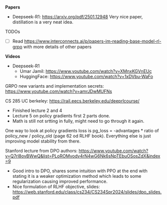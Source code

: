 **Papers**
- Deepseek-R1: https://arxiv.org/pdf/2501.12948
Very nice paper, distillation is a very neat idea.

TODOs
- [ ] Read https://www.interconnects.ai/p/papers-im-reading-base-model-rl-grpo with more details of other papers

**Videos**

* Deepseek-R1
    * Umar Jamil: https://www.youtube.com/watch?v=XMnxKGVnEUc
    * HuggingFace: https://www.youtube.com/watch?v=1xDVbu-WaFo

GRPO new variants and implementation secrets:
https://www.youtube.com/watch?v=amrJDwMUFNs

CS 285 UC berkeley: https://rail.eecs.berkeley.edu/deeprlcourse/
- Finished lecture 2 and 4
- Lecture 5 on policy gradients first 2 parts done.
- Math is still not srtting in fully, might need to go through it again.

One way to look at policy gradients loss is
pg_loss = -advantages * ratio of policy_new / policy_old
(page 62 od RLHF book). Everything else is just improving model stability from there.

Stanford lecture from DPO authors: https://www.youtube.com/watch?v=Q7rl8ovBWwQ&list=PLoROMvodv4rN4wG6Nk6sNpTEbuOSosZdX&index=9
- Good intro to DPO, shares some intuition with PPO at the end with stating it is a weaker optimization method which leads to some regularization causing improved performance.
- Nice formulation of RLHF objective, slides: https://web.stanford.edu/class/cs234/CS234Spr2024/slides/dpo_slides.pdf
